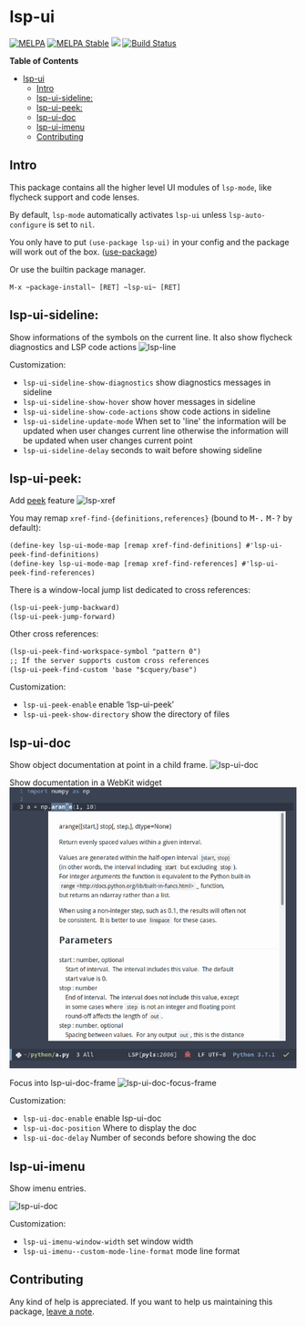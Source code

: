 lsp-ui
======

[![MELPA](https://melpa.org/packages/lsp-ui-badge.svg)](https://melpa.org/#/lsp-ui)
[![MELPA Stable](https://stable.melpa.org/packages/lsp-ui-badge.svg)](https://stable.melpa.org/#/lsp-ui)
[![](https://badges.gitter.im/emacs-lsp/lsp-mode.svg)](https://gitter.im/emacs-lsp/lsp-mode)
[![Build Status](https://github.com/emacs-lsp/lsp-ui/workflows/CI/badge.svg?branch=master)](https://github.com/emacs-lsp/lsp-ui/actions)

<!-- markdown-toc start - Don't edit this section. Run M-x markdown-toc-refresh-toc -->
**Table of Contents**

- [lsp-ui](#lsp-ui)
    - [Intro](#intro)
    - [lsp-ui-sideline:](#lsp-ui-sideline)
    - [lsp-ui-peek:](#lsp-ui-peek)
    - [lsp-ui-doc](#lsp-ui-doc)
    - [lsp-ui-imenu](#lsp-ui-imenu)
    - [Contributing](#contributing)

<!-- markdown-toc end -->

## Intro

This package contains all the higher level UI modules of `lsp-mode`, like flycheck support and code lenses.

By default, `lsp-mode` automatically activates `lsp-ui` unless `lsp-auto-configure` is set to `nil`.

You only have to put `(use-package lsp-ui)` in your config and the package will work out of the box.
([use-package](https://github.com/jwiegley/use-package))

Or use the builtin package manager.

```
M-x ~package-install~ [RET] ~lsp-ui~ [RET]
```

## lsp-ui-sideline:

Show informations of the symbols on the current line.
It also show flycheck diagnostics and LSP code actions
![lsp-line](images/lsp-line.gif)

Customization:

- `lsp-ui-sideline-show-diagnostics` show diagnostics messages in sideline
- `lsp-ui-sideline-show-hover` show hover messages in sideline
- `lsp-ui-sideline-show-code-actions` show code actions in sideline
- `lsp-ui-sideline-update-mode`
When set to 'line' the information will be updated when user
changes current line otherwise the information will be updated
when user changes current point
- `lsp-ui-sideline-delay` seconds to wait before showing sideline

## lsp-ui-peek:

Add [peek](https://code.visualstudio.com/docs/editor/editingevolved#_peek) feature
![lsp-xref](images/lsp-xref.gif)

You may remap `xref-find-{definitions,references}` (bound to <kbd>M-.</kbd> <kbd>M-?</kbd> by default):

```elisp
(define-key lsp-ui-mode-map [remap xref-find-definitions] #'lsp-ui-peek-find-definitions)
(define-key lsp-ui-mode-map [remap xref-find-references] #'lsp-ui-peek-find-references)
```

There is a window-local jump list dedicated to cross references:
```elisp
(lsp-ui-peek-jump-backward)
(lsp-ui-peek-jump-forward)
```

Other cross references:
```elisp
(lsp-ui-peek-find-workspace-symbol "pattern 0")
;; If the server supports custom cross references
(lsp-ui-peek-find-custom 'base "$cquery/base")
```

Customization:

- `lsp-ui-peek-enable` enable ‘lsp-ui-peek’
- `lsp-ui-peek-show-directory` show the directory of files

## lsp-ui-doc

Show object documentation at point in a child frame.
![lsp-ui-doc](images/lsp-ui-doc.gif)

Show documentation in a WebKit widget
![lsp-ui-doc-webkit](images/lsp-ui-doc-webkit.png)

Focus into lsp-ui-doc-frame
![lsp-ui-doc-focus-frame](images/lsp-ui-doc-focus-frame.gif)

Customization:

- `lsp-ui-doc-enable` enable lsp-ui-doc
- `lsp-ui-doc-position` Where to display the doc
- `lsp-ui-doc-delay` Number of seconds before showing the doc

## lsp-ui-imenu

Show imenu entries.

![lsp-ui-doc](images/lsp-ui-imenu.png)

Customization:

- `lsp-ui-imenu-window-width` set window width
- `lsp-ui-imenu--custom-mode-line-format` mode line format


## Contributing

Any kind of help is appreciated. If you want to help us maintaining this package,
[leave a note](https://github.com/emacs-lsp/lsp-ui/issues/332).
